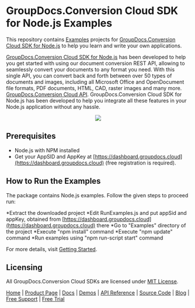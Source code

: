 # GroupDocs.Conversion Cloud SDK for Node.js Examples

This repository contains [Examples](Examples) projects for [GroupDocs.Conversion Cloud SDK for Node.js](https://github.com/groupdocs-conversion-cloud/groupdocs-conversion-cloud-node) to help you learn and write your own applications.

[GroupDocs.Conversion Cloud SDK for Node.js](https://products.groupdocs.cloud/conversion/nodejs) has been developed to help you get started with using our document conversion REST API, allowing to seamlessly convert your documents to any format you need. With this single API, you can convert back and forth between over 50 types of documents and images, including all Microsoft Office and OpenDocument file formats, PDF documents, HTML, CAD, raster images and many more.
[GroupDocs.Conversion Cloud API](https://products.groupdocs.cloud/conversion). GroupDocs.Conversion Cloud SDK for Node.js has been developed to help you integrate all these features in your Node.js application without any hassle.

<p align="center">
  <a title="Download complete GroupDocs.Conversion Cloud SDK Node.js Example source code" href="https://github.com/groupdocs-conversion-cloud/groupdocs-conversion-cloud-node-samples/archive/master.zip">
	<img src="https://raw.github.com/AsposeExamples/java-examples-dashboard/master/images/downloadZip-Button-Large.png" />
  </a>
</p>

## Prerequisites

+ Node.js with NPM installed
+ Get your AppSID and AppKey at [https://dashboard.groupdocs.cloud](https://dashboard.groupdocs.cloud) (free registration is required).

## How to Run the Examples

The package contains Node.js examples. Follow the given steps to proceed run:

*Extract the downloaded project
*Edit RunExamples.js and put appSid and appKey, obtained from [https://dashboard.groupdocs.cloud](https://dashboard.groupdocs.cloud) there
*Go to "Examples" directory of the project
*Execute "npm install" command
*Execute "npm update" command
*Run examples using "npm run-script start" command

For more details, visit  [Getting Started](https://docs.groupdocs.cloud/conversion/getting-started/).

## Licensing

All GroupDocs.Conversion Cloud SDKs are licensed under [MIT License](LICENSE).

[Home](https://www.groupdocs.cloud/) | [Product Page](https://products.groupdocs.cloud/conversion/nodejs) | [Docs](https://docs.groupdocs.cloud/conversion/) | [Demos](https://products.groupdocs.app/conversion/family) | [API Reference](https://apireference.groupdocs.cloud/conversion/) | [Source Code](https://github.com/groupdocs-conversion-cloud/groupdocs-conversion-cloud-node) | [Blog](https://blog.groupdocs.cloud/category/conversion/) | [Free Support](https://forum.groupdocs.cloud/c/conversion) | [Free Trial](https://purchase.groupdocs.cloud/trial)
